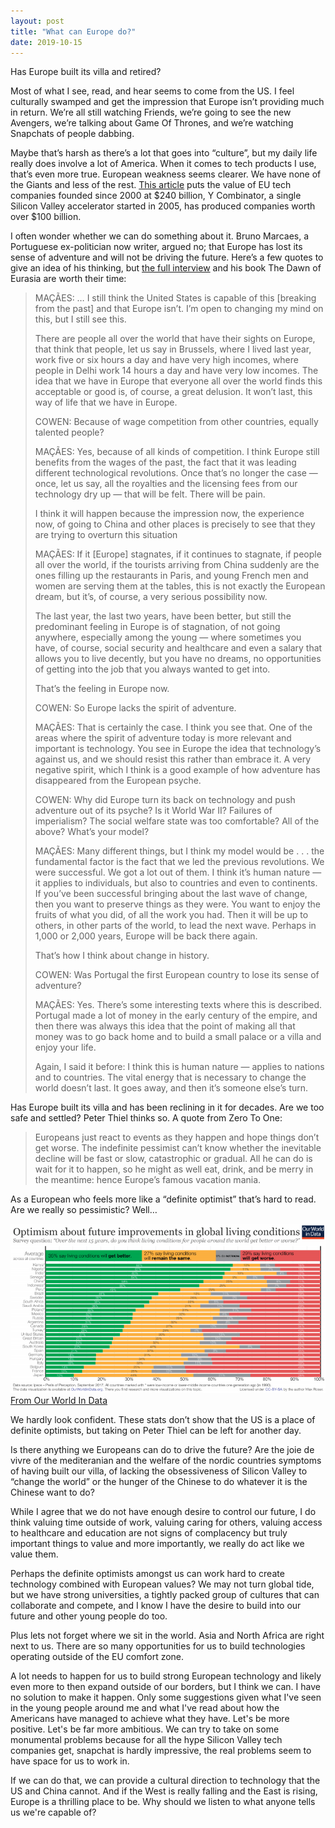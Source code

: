 ```yaml
---
layout: post
title: "What can Europe do?"
date: 2019-10-15
---
```


Has Europe built its villa and retired?

Most of what I see, read, and hear seems to come from the US. I feel culturally swamped and get the impression that Europe isn’t providing much in return. We’re all still watching Friends, we’re going to see the new Avengers, we’re talking about Game Of Thrones, and we’re watching Snapchats of people dabbing. 

Maybe that’s harsh as there’s a lot that goes into “culture”, but my daily life really does involve a lot of America. When it comes to tech products I use, that’s even more true. European weakness seems clearer. We have none of the Giants and less of the rest. [This article](https://qz.com/1320983/why-arent-europes-technology-companies-as-big-as-in-the-us-and-china/) puts the value of EU tech companies founded since 2000 at $240 billion, Y Combinator, a single Silicon Valley accelerator started in 2005, has produced companies worth over $100 billion. 

I often wonder whether we can do something about it. Bruno Marcaes, a Portuguese ex-politician now writer, argued no; that Europe has lost its sense of adventure and will not be driving the future. Here’s a few quotes to give an idea of his thinking, but [the full interview](https://medium.com/conversations-with-tyler/bruno-ma%C3%A7%C3%A3es-tyler-cowen-eurasia-adventure-liberalism-81e4d51340d0) and his book The Dawn of Eurasia are worth their time:

> MAÇÃES: … I still think the United States is capable of this [breaking from the past] and that Europe isn’t. I’m open to changing my mind on this, but I still see this.
>
> There are people all over the world that have their sights on Europe, that think that people, let us say in Brussels, where I lived last year, work five or six hours a day and have very high incomes, where people in Delhi work 14 hours a day and have very low incomes. The idea that we have in Europe that everyone all over the world finds this acceptable or good is, of course, a great delusion. It won’t last, this way of life that we have in Europe.
>
> COWEN: Because of wage competition from other countries, equally talented people?
>
> MAÇÃES: Yes, because of all kinds of competition. I think Europe still benefits from the wages of the past, the fact that it was leading different technological revolutions. Once that’s no longer the case — once, let us say, all the royalties and the licensing fees from our technology dry up — that will be felt. There will be pain.
>
> I think it will happen because the impression now, the experience now, of going to China and other places is precisely to see that they are trying to overturn this situation
>
> MAÇÃES: If it [Europe] stagnates, if it continues to stagnate, if people all over the world, if the tourists arriving from China suddenly are the ones filling up the restaurants in Paris, and young French men and women are serving them at the tables, this is not exactly the European dream, but it’s, of course, a very serious possibility now.
>
> The last year, the last two years, have been better, but still the predominant feeling in Europe is of stagnation, of not going anywhere, especially among the young — where sometimes you have, of course, social security and healthcare and even a salary that allows you to live decently, but you have no dreams, no opportunities of getting into the job that you always wanted to get into.
>
> That’s the feeling in Europe now.
>
> COWEN: So Europe lacks the spirit of adventure.
>
> MAÇÃES: That is certainly the case. I think you see that. One of the areas where the spirit of adventure today is more relevant and important is technology. You see in Europe the idea that technology’s against us, and we should resist this rather than embrace it. A very negative spirit, which I think is a good example of how adventure has disappeared from the European psyche.
>
> COWEN: Why did Europe turn its back on technology and push adventure out of its psyche? Is it World War II? Failures of imperialism? The social welfare state was too comfortable? All of the above? What’s your model?
>
> MAÇÃES: Many different things, but I think my model would be . . . the fundamental factor is the fact that we led the previous revolutions. We were successful. We got a lot out of them. I think it’s human nature — it applies to individuals, but also to countries and even to continents.
> If you’ve been successful bringing about the last wave of change, then you want to preserve things as they were. You want to enjoy the fruits of what you did, of all the work you had. Then it will be up to others, in other parts of the world, to lead the next wave. Perhaps in 1,000 or 2,000 years, Europe will be back there again.
>
> That’s how I think about change in history.
>
> COWEN: Was Portugal the first European country to lose its sense of adventure?
>
> MAÇÃES: Yes. There’s some interesting texts where this is described. Portugal made a lot of money in the early century of the empire, and then there was always this idea that the point of making all that money was to go back home and to build a small palace or a villa and enjoy your life.
>
> Again, I said it before: I think this is human nature — applies to nations and to countries. The vital energy that is necessary to change the world doesn’t last. It goes away, and then it’s someone else’s turn.

Has Europe built its villa and has been reclining in it for decades. Are we too safe and settled? Peter Thiel thinks so. A quote from Zero To One:

> Europeans just react to events as they happen and hope things don’t get worse. The indefinite pessimist can’t know whether the inevitable decline will be fast or slow, catastrophic or gradual. All he can do is wait for it to happen, so he might as well eat, drink, and be merry in the meantime: hence Europe’s famous vacation mania.


As a European who feels more like a “definite optimist” that’s hard to read. Are we really so pessimistic? Well…

![who-is-optimistic](/assets/optimistic-about-the-future-of-the-world.png)
[From Our World In Data](https://ourworldindata.org/wrong-about-the-world)
 
We hardly look confident. These stats don’t show that the US is a place of definite optimists, but taking on Peter Thiel can be left for another day. 
 
Is there anything we Europeans can do to drive the future? Are the joie de vivre of the mediteranian and the welfare of the nordic countries symptoms of having built our villa, of lacking the obsessiveness of Silicon Valley to “change the world” or the hunger of the Chinese to do whatever it is the Chinese want to do? 

While I agree that we do not have enough desire to control our future, I do think valuing time outside of work, valuing caring for others, valuing access to healthcare and education are not signs of complacency but truly important things to value and more importantly, we really do act like we value them. 

Perhaps the definite optimists amongst us can work hard to create technology combined with European values? We may not turn global tide, but we have strong universities, a tightly packed group of cultures that can collaborate and compete, and I know I have the desire to build into our future and other young people do too.

Plus lets not forget where we sit in the world. Asia and North Africa are right next to us. There are so many opportunities for us to build technologies operating outside of the EU comfort zone.

A lot needs to happen for us to build strong European technology and likely even more to then expand outside of our borders, but I think we can. I have no solution to make it happen. Only some suggestions given what I've seen in the young people around me and what I've read about how the Americans have managed to achieve what they have. Let's be more positive. Let's be far more ambitious. We can try to take on some monumental problems because for all the hype Silicon Valley tech companies get, snapchat is hardly impressive, the real problems seem to have space for us to work in.
  
If we can do that, we can provide a cultural direction to technology that the US and China cannot. And if the West is really falling and the East is rising, Europe is a thrilling place to be. Why should we listen to what anyone tells us we're capable of?